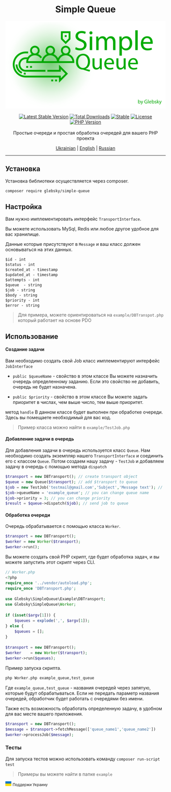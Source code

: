 <h1 align="center">Simple Queue</h1>

<img src="logo.png" alt="Simple Queue" />
<p align="center">
<a href="https://packagist.org/packages/glebsky/simple-queue"><img src="https://badgen.net/github/release/glebsky/simplequeue" alt="Latest Stable Version"></a>
<a href="https://packagist.org/packages/glebsky/simple-queue"><img src="https://poser.pugx.org/glebsky/simple-queue/downloads" alt="Total Downloads"></a>
<a href="https://packagist.org/packages/glebsky/simple-queue"><img src="https://poser.pugx.org/glebsky/simple-queue/v/unstable" alt="Stable"></a>
<a href="https://packagist.org/packages/glebsky/simple-queue"><img src="https://poser.pugx.org/glebsky/simple-queue/license" alt="License"></a>
<a href="https://packagist.org/packages/glebsky/simple-queue"><img src="https://badgen.net/packagist/php/glebsky/simple-queue" alt="PHP Version"></a>
<br>
<br>
Простые очереди и простая обработка очередей для вашего PHP проекта
<p align="center">
    <a href="../docs/READMEUA.md">Ukrainian</a> | <a href="../README.md">English</a> | <a href="READMERU.md">Russian</a>
</p>

---

## Установка
Установка библиотеки осуществляется через composer.
```
composer require glebsky/simple-queue
```

## Настройка

Вам нужно имплементировать интерфейс `TransportInterface`.

Вы можете использовать MySql, Redis или любое другое удобное для вас хранилище.

Данные которые присутствуют в `Message` и ваш класс должен основываться на этих данных.
```shell
$id - int
$status - int
$created_at - timestamp
$updated_at - timestamp 
$attempts - int
$queue  - string
$job - string
$body - string
$priority - int
$error - string
```

> Для примера, можете ориентироваться на `example/DBTranspot.php` который работает на основе PDO

## Использование

#### Создание задачи

Вам необходимо создать свой Job класс имплементируют интерфейс `JobInterface`

- `public $queueName` - свойство в этом классе Вы можете назначить очередь определенному заданию. Если это свойство
  не добавить, очередь не будет назначена.

- `public $priority` - свойство в этом классе Вы можете задать приоритет в числах, чем выше число, тем выше
  приоритет.

метод `handle` В данном классе будет выполнен при обработке очереди. Здесь вы помещаете необходимый для вас код.

> Пример класса можно найти в `example/TestJob.php`

#### Добавление задачи в очередь

Для добавления задачи в очередь используется класс `Queue`. Нам необходимо создать экземпляр нашего `TransportInterface`
и соединить его с классом `Queue`. Потом создаем нашу задачу - `TestJob` и добавляем задачу в очередь с помощью
метода `dispatch`

```php
$transport = new DBTransport(); // create transport object
$queue = new Queue($transport); // add $transport to queue  
$job = new TestJob('testmail@gmail.com','Subject','Message text'); //  create job
$job->queueName = 'example_queue'; // you can change queue name
$job->priority = 3; // you can change priority
$result = $queue->dispatch($job); // send job to queue
```

#### Обработка очереди

Очередь обрабатывается с помощью класса `Worker`.

```php
$transport = new DBTransport();
$worker = new Worker($transport);
$worker->run();
```

Вы можете создать свой PHP скрипт, где будет обработка задач, и вы можете запустить этот скрипт через CLI.

```php
// Worker.php
<?php
require_once '../vendor/autoload.php';
require_once 'DBTransport.php';

use Glebsky\SimpleQueue\Example\DBTransport;
use Glebsky\SimpleQueue\Worker;

if (isset($argv[1])) {
    $queues = explode(',', $argv[1]);
} else {
    $queues = [];
}

$transport = new DBTransport();
$worker    = new Worker($transport);
$worker->run($queues);
```

Пример запуска скрипта.

```sh
php Worker.php example_queue,test_queue
```

Где `example_queue,test_queue` - названия очередей через запятую, которые будут обрабатываться. Если не передать
параметр названия очередей, обработчик будет работать с очередями без имени.

Также есть возможность обработать определенную задачу, в удобном для вас месте вашего приложения.

```php
$transport = new DBTransport();
$message = $transport->fetchMessage(['queue_name1','queue_name2'])
$worker->processJob($message);
```

### Тесты
Для запуска тестов можно использовать команду
`composer run-script test`

> Примеры вы можете найти в папке `example`

<img src="uaflag.jpg" alt="UA FLAG" /> <small>Поддержи Украину</small>